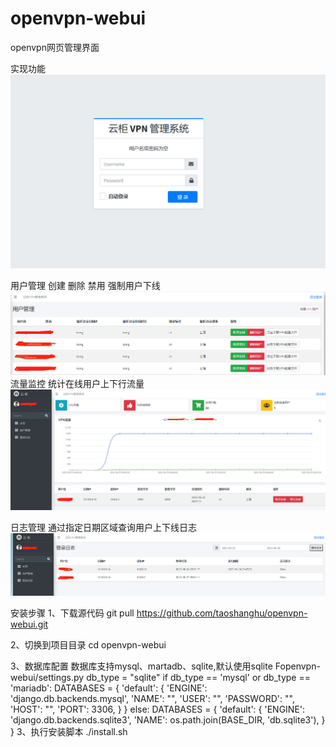 # openvpn-webui
openvpn网页管理界面


实现功能
   ![image](https://github.com/taoshanghu/openvpn-webui/blob/main/img/%E7%99%BB%E5%BD%95.png)

   用户管理
      创建
      删除
      禁用
      强制用户下线
    ![image](https://github.com/taoshanghu/openvpn-webui/blob/main/img/%E7%94%A8%E6%88%B7%E7%AE%A1%E7%90%86.png)
  流量监控
    统计在线用户上下行流量
    ![image](https://github.com/taoshanghu/openvpn-webui/blob/main/img/%E9%A6%96%E9%A1%B5.png)

  日志管理
    通过指定日期区域查询用户上下线日志
    ![image](https://github.com/taoshanghu/openvpn-webui/blob/main/img/%E6%97%A5%E5%BF%97%E6%9F%A5%E8%AF%A2.png)

安装步骤
  1、下载源代码
  git pull https://github.com/taoshanghu/openvpn-webui.git

  2、切换到项目目录
  cd openvpn-webui

  3、数据库配置
  数据库支持mysql、martadb、sqlite,默认使用sqlite
  Fopenvpn-webui/settings.py
    db_type = "sqlite"
    if db_type == 'mysql' or db_type == 'mariadb':
        DATABASES = {
            'default': {
                'ENGINE': 'django.db.backends.mysql',
                'NAME': "",
                'USER': "",
                'PASSWORD': "",
                'HOST': "",
                'PORT': 3306,
            }
        }
    else:
        DATABASES = {
            'default': {
                'ENGINE': 'django.db.backends.sqlite3',
                'NAME': os.path.join(BASE_DIR, 'db.sqlite3'),
            }
        }
  3、执行安装脚本
  ./install.sh



    

